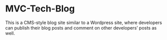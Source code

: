 # MVC-Tech-Blog
This is a CMS-style blog site similar to a Wordpress site, where developers can publish their blog posts and comment on other developers’ posts as well.
